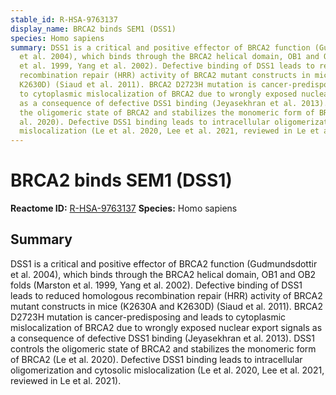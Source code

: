 ```yaml
---
stable_id: R-HSA-9763137
display_name: BRCA2 binds SEM1 (DSS1)
species: Homo sapiens
summary: DSS1 is a critical and positive effector of BRCA2 function (Gudmundsdottir
  et al. 2004), which binds through the BRCA2 helical domain, OB1 and OB2 folds (Marston
  et al. 1999, Yang et al. 2002). Defective binding of DSS1 leads to reduced homologous
  recombination repair (HRR) activity of BRCA2 mutant constructs in mice (K2630A and
  K2630D) (Siaud et al. 2011). BRCA2 D2723H mutation is cancer-predisposing and leads
  to cytoplasmic mislocalization of BRCA2 due to wrongly exposed nuclear export signals
  as a consequence of defective DSS1 binding (Jeyasekhran et al. 2013). DSS1 controls
  the oligomeric state of BRCA2 and stabilizes the monomeric form of BRCA2 (Le et
  al. 2020). Defective DSS1 binding leads to intracellular oligomerization and cytosolic
  mislocalization (Le et al. 2020, Lee et al. 2021, reviewed in Le et al. 2021).
---
```


# BRCA2 binds SEM1 (DSS1)
**Reactome ID:** [R-HSA-9763137](https://reactome.org/content/detail/R-HSA-9763137)
**Species:** Homo sapiens

## Summary

DSS1 is a critical and positive effector of BRCA2 function (Gudmundsdottir et al. 2004), which binds through the BRCA2 helical domain, OB1 and OB2 folds (Marston et al. 1999, Yang et al. 2002). Defective binding of DSS1 leads to reduced homologous recombination repair (HRR) activity of BRCA2 mutant constructs in mice (K2630A and K2630D) (Siaud et al. 2011). BRCA2 D2723H mutation is cancer-predisposing and leads to cytoplasmic mislocalization of BRCA2 due to wrongly exposed nuclear export signals as a consequence of defective DSS1 binding (Jeyasekhran et al. 2013). DSS1 controls the oligomeric state of BRCA2 and stabilizes the monomeric form of BRCA2 (Le et al. 2020). Defective DSS1 binding leads to intracellular oligomerization and cytosolic mislocalization (Le et al. 2020, Lee et al. 2021, reviewed in Le et al. 2021).
